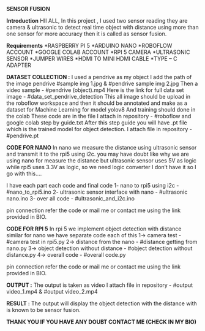 **SENSOR FUSION**

**Introduction**
	HII ALL, In this project , I used two sensor reading they are camera & ultrasonic  to detect real time object with distance using more than one sensor for more accuracy then it is called as sensor fusion.

**Requirements**
	*RASPBERRY PI 5
	*ARDUINO NANO
	*ROBOFLOW ACCOUNT
	*GOOGLE COLAB ACCOUNT
	*RPI 5 CAMERA
	*ULTRASONIC SENSOR
	*JUMPER WIRES
	*HDMI TO MINI HDMI CABLE
	*TYPE – C ADAPTER
	
**DATASET COLLECTION :**
	I used a pendrive as my object I add the path of the image pendrive #sample img 1.jpg & #pendrive sample img 2.jpg
Then a video sample - #pendrive (object).mp4
Here is the link for full data set image - #data_set_pendrive_detection
This all image should be upload in the roboflow workspace and then it should be annotated and make as a dataset for Machine Learning for model yolov8
And training should done in the colab
These code are in the file I attach in repository - #roboflow and google colab step by guide.txt
After this step guide you will have .pt file which is the trained model for object detection. I attach file in repository - #pendrive.pt

**CODE FOR NANO**
	In nano we measure the distance using ultrasonic sensor and transmit it to the rpi5 using i2c. you may have doubt like why we are using nano for measure the distance but ultrasonic sensor uses 5V as logic while rpi5 uses 3.3V as logic, so we need logic converter I don’t have it so I go with this….

I have each part each code and final code
1-	nano to rpi5 using i2c - #nano_to_rpi5.ino
2-	ultrasonic sensor interface with nano - #ultrasonic nano.ino
3-	over all code - #ultrasonic_and_i2c.ino

pin connection refer the code or mail me or contact me using the link provided in BIO.

**CODE FOR RPI 5**
	In rpi 5 we implement object detection with distance similar for nano we have separate code each of this
1->  camera test - #camera test in rpi5.py
2-> distance from the nano - #distance getting from nano.py
3-> object detection without distance - #object detection without distance.py
4-> overall code - #overall code.py

pin connection refer the code or mail me or contact me using the link provided in BIO.

**OUTPUT :**
	The output is taken as video I attach file in repository - #output video_1.mp4 & #output video_2.mp4

**RESULT :**
	The output will display the object detection with the distance with is known to be sensor fusion.


**THANK YOU 
IF YOU HAVE ANY DOUBT CONTACT ME
(CHECK IN MY BIO)**

